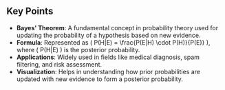 

## Key Points

- **Bayes' Theorem**: A fundamental concept in probability theory used for updating the probability of a hypothesis based on new evidence.
- **Formula**: Represented as \( P(H|E) = \frac{P(E|H) \cdot P(H)}{P(E)} \), where \( P(H|E) \) is the posterior probability.
- **Applications**: Widely used in fields like medical diagnosis, spam filtering, and risk assessment.
- **Visualization**: Helps in understanding how prior probabilities are updated with new evidence to form a posterior probability.
